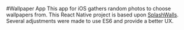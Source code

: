 #Wallpaper App
This app for iOS gathers random photos to choose wallpapers from.
This React Native project is based upon [SplashWalls](https://github.com/nashvail/SplashWalls "SplashWalls").
Several adjustments were made to use ES6 and provide a better UX.

